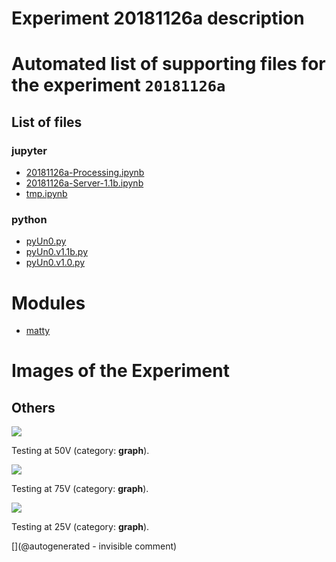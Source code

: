 # Experiment 20181126a description





# Automated list of supporting files for the __experiment `20181126a`__

## List of files

### jupyter

* [20181126a-Processing.ipynb](/matty/20181126a/20181126a-Processing.ipynb)
* [20181126a-Server-1.1b.ipynb](/matty/20181126a/20181126a-Server-1.1b.ipynb)
* [tmp.ipynb](/tmp.ipynb)


### python

* [pyUn0.py](/matty/20181126a/pyUn0.py)
* [pyUn0.v1.1b.py](/matty/20181126a/pyUn0s/pyUn0.v1.1b.py)
* [pyUn0.v1.0.py](/matty/20181126a/pyUn0s/pyUn0.v1.0.py)





# Modules

* [matty](/matty/)




# Images of the Experiment

## Others

![](/matty/20181126a/images/20181126a-2.jpg)

Testing at 50V (category: __graph__).

![](/matty/20181126a/images/20181126a-1.jpg)

Testing at 75V (category: __graph__).

![](/matty/20181126a/images/20181126a-3.jpg)

Testing at 25V (category: __graph__).










[](@autogenerated - invisible comment)